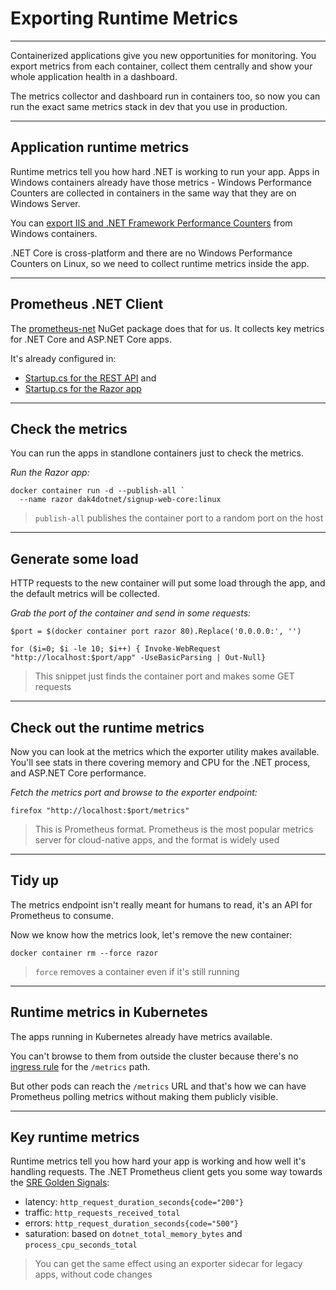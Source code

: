 # Exporting Runtime Metrics

---

Containerized applications give you new opportunities for monitoring. You export metrics from each container, collect them centrally and show your whole application health in a dashboard.

The metrics collector and dashboard run in containers too, so now you can run the exact same metrics stack in dev that you use in production.

---

## Application runtime metrics

Runtime metrics tell you how hard .NET is working to run your app. Apps in Windows containers already have those metrics - Windows Performance Counters are collected in containers in the same way that they are on Windows Server.

You can [export IIS and .NET Framework Performance Counters](https://github.com/dockersamples/aspnet-monitoring) from Windows containers.

.NET Core is cross-platform and there are no Windows Performance Counters on Linux, so we need to collect runtime metrics inside the app.

---

## Prometheus .NET Client

The [prometheus-net](https://github.com/prometheus-net/prometheus-net) NuGet package does that for us. It collects key metrics for .NET Core and ASP.NET Core apps.

It's already configured in:

- [Startup.cs for the REST API](./src/SignUp.Api.ReferenceData/Startup.cs) and
- [Startup.cs for the Razor app](./src/SignUp.Web.Core/Startup.cs)

---

## Check the metrics

You can run the apps in standlone containers just to check the metrics.

_Run the Razor app:_

```
docker container run -d --publish-all `
  --name razor dak4dotnet/signup-web-core:linux
```

> `publish-all` publishes the container port to a random port on the host

---

## Generate some load

HTTP requests to the new container will put some load through the app, and the default metrics will be collected.

_Grab the port of the container and send in some requests:_

```
$port = $(docker container port razor 80).Replace('0.0.0.0:', '')

for ($i=0; $i -le 10; $i++) { Invoke-WebRequest "http://localhost:$port/app" -UseBasicParsing | Out-Null}
```

> This snippet just finds the container port and makes some GET requests

---

## Check out the runtime metrics

Now you can look at the metrics which the exporter utility makes available. You'll see stats in there covering memory and CPU for the .NET process, and ASP.NET Core performance.

_Fetch the metrics port and browse to the exporter endpoint:_

```
firefox "http://localhost:$port/metrics"
```

> This is Prometheus format. Prometheus is the most popular metrics server for cloud-native apps, and the format is widely used

---

## Tidy up

The metrics endpoint isn't really meant for humans to read, it's an API for Prometheus to consume.

Now we know how the metrics look, let's remove the new container:

```
docker container rm --force razor
```

> `force` removes a container even if it's still running

---

## Runtime metrics in Kubernetes

The apps running in Kubernetes already have metrics available.

You can't browse to them from outside the cluster because there's no [ingress rule](./k8s/ingress.yml) for the `/metrics` path.

But other pods can reach the `/metrics` URL and that's how we can have Prometheus polling metrics without making them publicly visible.

---

## Key runtime metrics

Runtime metrics tell you how hard your app is working and how well it's handling requests. The .NET Prometheus client gets you some way towards the [SRE Golden Signals](https://www.infoq.com/articles/monitoring-SRE-golden-signals/):

- latency: `http_request_duration_seconds{code="200"}`
- traffic: `http_requests_received_total`
- errors: `http_request_duration_seconds{code="500"}`
- saturation: based on `dotnet_total_memory_bytes` and `process_cpu_seconds_total`

> You can get the same effect using an exporter sidecar for legacy apps, without code changes
